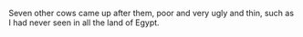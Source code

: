 Seven other cows came up after them, poor and very ugly and thin, such as I had never seen in all the land of Egypt.
